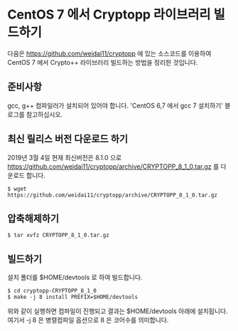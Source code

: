 # CentOS 7 에서 Cryptopp 라이브러리 빌드하기
다음은 https://github.com/weidai11/cryptopp 에 있는 소스코드를 이용하여 CentOS 7 에서 Crypto++ 라이브러리 빌드하는 방법을 정리한 것입니다.

## 준비사항
gcc, g++ 컴파일러가 설치되어 있어야 합니다. 'CentOS 6,7 에서 gcc 7 설치하기' 블로그를 참고하십시오.

## 최신 릴리스 버전 다운로드 하기
2019년 3월 4일 현재 최신버전은 8.1.0 으로 https://github.com/weidai11/cryptopp/archive/CRYPTOPP_8_1_0.tar.gz 를 다운로드 합니다.
```shell
$ wget https://github.com/weidai11/cryptopp/archive/CRYPTOPP_8_1_0.tar.gz
```

## 압축해제하기
```shell
$ tar xvfz CRYPTOPP_8_1_0.tar.gz
```

## 빌드하기
설치 폴더를 $HOME/devtools 로 하여 빌드합니다.
```shell
$ cd cryptopp-CRYPTOPP_8_1_0
$ make -j 8 install PREFIX=$HOME/devtools
```

위와 같이 실행하면 컴파일이 진행되고 결과는 $HOME/devtools 아래에 설치됩니다.  여기서 -j 8 은 병렬컴파일 옵션으로 8 은 코어수를 의미합니다.


